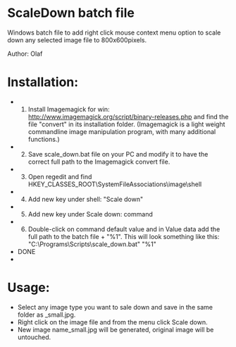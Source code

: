 # ScaleDown batch file
Windows batch file to add right click mouse context menu option to scale down any selected image file to 800x600pixels.

Author: Olaf

Installation:
============
* 1. Install Imagemagick for win: http://www.imagemagick.org/script/binary-releases.php and find the file "convert" in its installation folder.
   (Imagemagick is a light weight commandline image manipulation program, with many additional functions.)
* 2. Save scale_down.bat file on your PC and modify it to have the correct full path to the Imagemagick convert file.
* 3. Open regedit and find HKEY_CLASSES_ROOT\SystemFileAssociations\image\shell
* 4. Add new key under shell: "Scale down"
* 5. Add new key under Scale down: command
* 6. Double-click on command default value and in Value data add the full path to the batch file + "%1". 
   This will look something like this: "C:\Programs\Scripts\scale_down.bat" "%1"
* DONE
* 

Usage:
=====
* Select any image type you want to sale down and save in the same folder as _small.jpg. 
* Right click on the image file and from the menu click Scale down. 
* New image name_small.jpg will be generated, original image will be untouched. 
